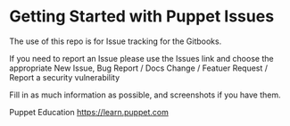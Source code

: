 # Getting Started with Puppet Issues

The use of this repo is for Issue tracking for the Gitbooks.

If you need to report an Issue please use the Issues link and choose the appropriate New Issue, Bug Report / Docs Change / Featuer Request / Report a security vulnerability

Fill in as much information as possible, and screenshots if you have them.

Puppet Education
https://learn.puppet.com
